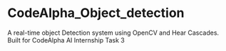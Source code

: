 # CodeAlpha_Object_detection
A real-time object Detection system using OpenCV and Hear Cascades. Built for CodeAlpha AI Internship Task 3
